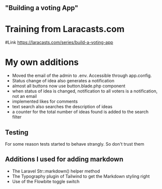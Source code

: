 ## "Building a voting App"
# Training from Laracasts.com

#Link
https://laracasts.com/series/build-a-voting-app


# My own additions
- Moved the email of the admin to .env. Accessible through app.config.
- Status change of idea also generates a notification
- almost all buttons now use button.blade.php component
- when status of idea is changed, notification to all voters is a notification, not an email
- implemented likes for comments
- text search also searches the description of ideas
- a counter for the total number of ideas found is added to the search filter


## Testing
For some reason tests started to behave strangly. So don't trust them

## Additions I used for adding markdown
- The Laravel Str::markdown() helper method
- The Typography plugin of Tailwind to get the Markdown styling right
- Use of the Flowbite toggle switch



